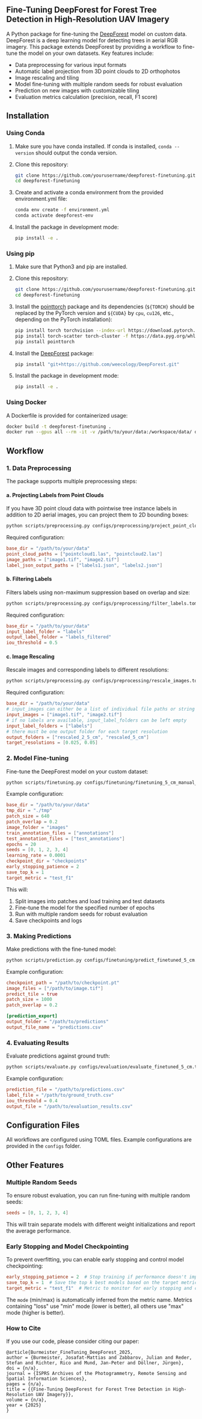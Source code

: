 ## Fine-Tuning DeepForest for Forest Tree Detection in High-Resolution UAV Imagery

A Python package for fine-tuning the [DeepForest](https://github.com/weecology/DeepForest) model on custom data. DeepForest is a deep learning model for detecting trees in aerial RGB imagery. This package extends DeepForest by providing a workflow to fine-tune the model on your own datasets. Key features include:

- Data preprocessing for various input formats
- Automatic label projection from 3D point clouds to 2D orthophotos
- Image rescaling and tiling
- Model fine-tuning with multiple random seeds for robust evaluation
- Prediction on new images with customizable tiling
- Evaluation metrics calculation (precision, recall, F1 score)

## Installation

### Using Conda

1. Make sure you have conda installed. If conda is installed, `conda --version` should output the conda version.

2. Clone this repository:
   ```bash
   git clone https://github.com/yourusername/deepforest-finetuning.git
   cd deepforest-finetuning
   ```

3. Create and activate a conda environment from the provided environment.yml file:
   ```bash
   conda env create -f environment.yml
   conda activate deepforest-env
   ```

4. Install the package in development mode:
   ```bash
   pip install -e .
   ```

### Using pip

1. Make sure that Python3 and pip are installed.

2. Clone this repository:
   ```bash
   git clone https://github.com/yourusername/deepforest-finetuning.git
   cd deepforest-finetuning
   ```

3. Install the [pointtorch](https://ai4trees.github.io/pointtorch/v0.2.0/) package and its dependencies (`${TORCH}` should be replaced by the PyTorch version and `${CUDA}` by `cpu`, `cu126`, etc., depending on the PyTorch installation):
   ```bash
   pip install torch torchvision --index-url https://download.pytorch.org/whl/${CUDA}
   pip install torch-scatter torch-cluster -f https://data.pyg.org/whl/torch-${TORCH}+${CUDA}.html
   pip install pointtorch
   ``` 

4. Install the [DeepForest](https://deepforest.readthedocs.io/en/v1.5.0/getting_started/install.html) package:

   ```bash
   pip install "git+https://github.com/weecology/DeepForest.git"
   ```

5. Install the package in development mode:
   ```bash
   pip install -e .
   ```

### Using Docker

A Dockerfile is provided for containerized usage:

```bash
docker build -t deepforest-finetuning .
docker run --gpus all --rm -it -v /path/to/your/data:/workspace/data/ deepforest-finetuning
```

## Workflow

### 1. Data Preprocessing

The package supports multiple preprocessing steps:

#### a. Projecting Labels from Point Clouds

If you have 3D point cloud data with pointwise tree instance labels in addition to 2D aerial images, you can project them to 2D bounding boxes:

```bash
python scripts/preprocessing.py configs/preprocessing/project_point_cloud_labels.toml
```

Required configuration:
```toml
base_dir = "/path/to/your/data"
point_cloud_paths = ["pointcloud1.las", "pointcloud2.las"]
image_paths = ["image1.tif", "image2.tif"]
label_json_output_paths = ["labels1.json", "labels2.json"]
```

#### b. Filtering Labels

Filters labels using non-maximum suppression based on overlap and size:

```bash
python scripts/preprocessing.py configs/preprocessing/filter_labels.toml
```

Required configuration:
```toml
base_dir = "/path/to/your/data"
input_label_folder = "labels"
output_label_folder = "labels_filtered"
iou_threshold = 0.5
```

#### c. Image Rescaling

Rescale images and corresponding labels to different resolutions:

```bash
python scripts/preprocessing.py configs/preprocessing/rescale_images.toml
```

Required configuration:
```toml
base_dir = "/path/to/your/data"
# input_images can either be a list of individual file paths or string specifying a folder path
input_images = ["image1.tif", "image2.tif"]
# if no labels are available, input_label_folders can be left empty
input_label_folders = ["labels"]
# there must be one output folder for each target resolution
output_folders = ["rescaled_2_5_cm", "rescaled_5_cm"]
target_resolutions = [0.025, 0.05]
```

### 2. Model Fine-tuning

Fine-tune the DeepForest model on your custom dataset:

```bash
python scripts/finetuning.py configs/finetuning/finetuning_5_cm_manual_labeling_small.toml
```

Example configuration:
```toml
base_dir = "/path/to/your/data"
tmp_dir = "./tmp"
patch_size = 640
patch_overlap = 0.2
image_folder = "images"
train_annotation_files = ["annotations"]
test_annotation_files = ["test_annotations"]
epochs = 20
seeds = [0, 1, 2, 3, 4]
learning_rate = 0.0001
checkpoint_dir = "checkpoints"
early_stopping_patience = 2
save_top_k = 1
target_metric = "test_f1"
```

This will:
1. Split images into patches and load training and test datasets
3. Fine-tune the model for the specified number of epochs
4. Run with multiple random seeds for robust evaluation
5. Save checkpoints and logs

### 3. Making Predictions

Make predictions with the fine-tuned model:

```bash
python scripts/prediction.py configs/finetuning/predict_finetuned_5_cm.toml
```

Example configuration:
```toml
checkpoint_path = "/path/to/checkpoint.pt"
image_files = ["/path/to/image.tif"]
predict_tile = true
patch_size = 1000
patch_overlap = 0.2

[prediction_export]
output_folder = "/path/to/predictions"
output_file_name = "predictions.csv"
```

### 4. Evaluating Results

Evaluate predictions against ground truth:

```bash
python scripts/evaluate.py configs/evaluation/evaluate_finetuned_5_cm.toml
```

Example configuration:
```toml
prediction_file = "/path/to/predictions.csv"
label_file = "/path/to/ground_truth.csv"
iou_threshold = 0.4
output_file = "/path/to/evaluation_results.csv"
```

## Configuration Files

All workflows are configured using TOML files. Example configurations are provided in the `configs` folder.

## Other Features

### Multiple Random Seeds

To ensure robust evaluation, you can run fine-tuning with multiple random seeds:

```toml
seeds = [0, 1, 2, 3, 4]
```

This will train separate models with different weight initializations and report the average performance.

### Early Stopping and Model Checkpointing

To prevent overfitting, you can enable early stopping and control model checkpointing:

```toml
early_stopping_patience = 2  # Stop training if performance doesn't improve for this many epochs
save_top_k = 1  # Save the top k best models based on the target metric
target_metric = "test_f1"  # Metric to monitor for early stopping and checkpointing
```

The `mode` (min/max) is automatically inferred from the metric name. Metrics containing "loss" use "min" mode (lower is better), all others use "max" mode (higher is better).

### How to Cite

If you use our code, please consider citing our paper:

```
@article{Burmeister_FineTuning_DeepForest_2025,
author = {Burmeister, Josafat-Mattias and Zabbarov, Julian and Reder, Stefan and Richter, Rico and Mund, Jan-Peter and Döllner, Jürgen},
doi = {n/a},
journal = {ISPRS Archives of the Photogrammetry, Remote Sensing and Spatial Information Sciences},
pages = {n/a},
title = {{Fine-Tuning DeepForest for Forest Tree Detection in High-Resolution UAV Imagery}},
volume = {n/a},
year = {2025}
}
```
